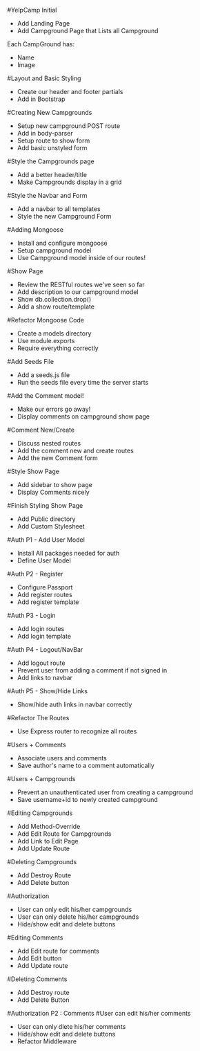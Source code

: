 #YelpCamp Initial

* Add Landing Page
* Add Campground Page that Lists all Campground 

Each CampGround has:
* Name
* Image



#Layout and Basic Styling
* Create our header and footer partials
* Add in Bootstrap



#Creating New Campgrounds
* Setup new campground POST route
* Add in body-parser
* Setup route to show form
* Add basic unstyled form



#Style the Campgrounds page
* Add a better header/title
* Make Campgrounds display in a grid



#Style the Navbar and Form
* Add a navbar to all templates
* Style the new Campground Form



#Adding Mongoose
* Install and configure mongoose
* Setup campground model
* Use Campground model inside of our routes!



#Show Page
* Review the RESTful routes we've seen so far
* Add description to our campground model
* Show db.collection.drop()
* Add a show route/template



#Refactor Mongoose Code
* Create a models directory
* Use module.exports
* Require everything correctly



#Add Seeds File
* Add a seeds.js file
* Run the seeds file every time the server starts



#Add the Comment model!
* Make our errors go away!
* Display comments on campground show page



#Comment New/Create
* Discuss nested routes
* Add the comment new and create routes
* Add the new Comment form



#Style Show Page
* Add sidebar to show page
* Display Comments nicely



#Finish Styling Show Page
* Add Public directory
* Add Custom Stylesheet



#Auth P1 - Add User Model
* Install All packages needed for auth
* Define User Model

#Auth P2 - Register
* Configure Passport
* Add register routes
* Add register template



#Auth P3 - Login
* Add login routes
* Add login template



#Auth P4 - Logout/NavBar
* Add logout route
* Prevent user from adding a comment if not signed in
* Add links to navbar



#Auth P5 - Show/Hide Links
* Show/hide auth links in navbar correctly



#Refactor The Routes
* Use Express router to recognize all routes



#Users + Comments
* Associate users and comments
* Save author's name to a comment automatically



#Users + Campgrounds
* Prevent an unauthenticated user from creating a campground
* Save username+id to newly created campground



#Editing Campgrounds
* Add Method-Override
* Add Edit Route for Campgrounds
* Add Link to Edit Page
* Add Update Route



#Deleting Campgrounds
* Add Destroy Route
* Add Delete button



#Authorization
* User can only edit his/her campgrounds 
* User can only delete his/her campgrounds
* Hide/show edit and delete buttons



#Editing Comments
* Add Edit route for comments
* Add Edit button
* Add Update route



#Deleting Comments
* Add Destroy route
* Add Delete Button



#Authorization P2 : Comments
#User can edit his/her comments
* User can only dlete his/her comments
* Hide/show edit and delete buttons
* Refactor Middleware
